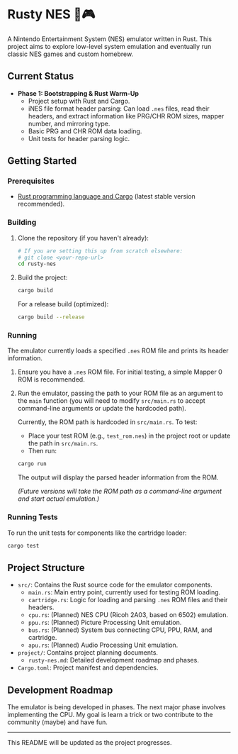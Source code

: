 # Rusty NES 🦀🎮

A Nintendo Entertainment System (NES) emulator written in Rust. This project aims to explore low-level system emulation and eventually run classic NES games and custom homebrew.

## Current Status

*   **Phase 1: Bootstrapping & Rust Warm-Up**
    *   Project setup with Rust and Cargo.
    *   iNES file format header parsing: Can load `.nes` files, read their headers, and extract information like PRG/CHR ROM sizes, mapper number, and mirroring type.
    *   Basic PRG and CHR ROM data loading.
    *   Unit tests for header parsing logic.

## Getting Started

### Prerequisites

*   [Rust programming language and Cargo](https://www.rust-lang.org/tools/install) (latest stable version recommended).

### Building

1.  Clone the repository (if you haven't already):
    ```bash
    # If you are setting this up from scratch elsewhere:
    # git clone <your-repo-url>
    cd rusty-nes
    ```
2.  Build the project:
    ```bash
    cargo build
    ```
    For a release build (optimized):
    ```bash
    cargo build --release
    ```

### Running

The emulator currently loads a specified `.nes` ROM file and prints its header information.

1.  Ensure you have a `.nes` ROM file. For initial testing, a simple Mapper 0 ROM is recommended.
2.  Run the emulator, passing the path to your ROM file as an argument to the `main` function (you will need to modify `src/main.rs` to accept command-line arguments or update the hardcoded path).

    Currently, the ROM path is hardcoded in `src/main.rs`. To test:
    *   Place your test ROM (e.g., `test_rom.nes`) in the project root or update the path in `src/main.rs`.
    *   Then run:
    ```bash
    cargo run
    ```
    The output will display the parsed header information from the ROM.

    *(Future versions will take the ROM path as a command-line argument and start actual emulation.)*

### Running Tests

To run the unit tests for components like the cartridge loader:
```bash
cargo test
```

## Project Structure

*   `src/`: Contains the Rust source code for the emulator components.
    *   `main.rs`: Main entry point, currently used for testing ROM loading.
    *   `cartridge.rs`: Logic for loading and parsing `.nes` ROM files and their headers.
    *   `cpu.rs`: (Planned) NES CPU (Ricoh 2A03, based on 6502) emulation.
    *   `ppu.rs`: (Planned) Picture Processing Unit emulation.
    *   `bus.rs`: (Planned) System bus connecting CPU, PPU, RAM, and cartridge.
    *   `apu.rs`: (Planned) Audio Processing Unit emulation.
*   `project/`: Contains project planning documents.
    *   `rusty-nes.md`: Detailed development roadmap and phases.
*   `Cargo.toml`: Project manifest and dependencies.

## Development Roadmap

The emulator is being developed in phases. The next major phase involves implementing the CPU.
My goal is learn a trick or two contribute to the community (maybe) and have fun.

---

This README will be updated as the project progresses. 